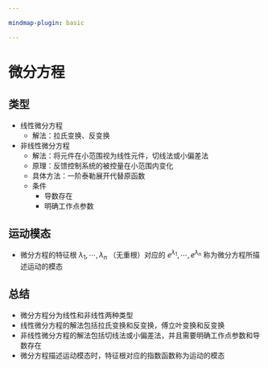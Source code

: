 ```yaml
---

mindmap-plugin: basic

---
```


# 微分方程

## 类型

- 线性微分方程
	- 解法：拉氏变换、反变换
- 非线性微分方程
	- 解法：将元件在小范围视为线性元件，切线法或小偏差法
	- 原理：反馈控制系统的被控量在小范围内变化
	- 具体方法：一阶泰勒展开代替原函数
	- 条件
		- 导数存在
		- 明确工作点参数

## 运动模态

- 微分方程的特征根 $\lambda_1,\cdots,\lambda_n$ （无重根）对应的 $e^{\lambda_1}, \cdots, e^{\lambda_n}$ 称为微分方程所描述运动的模态

## 总结

- 微分方程分为线性和非线性两种类型
- 线性微分方程的解法包括拉氏变换和反变换，傅立叶变换和反变换
- 非线性微分方程的解法包括切线法或小偏差法，并且需要明确工作点参数和导数存在
- 微分方程描述运动模态时，特征根对应的指数函数称为运动的模态